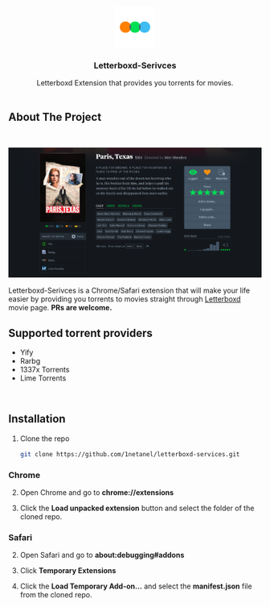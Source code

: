 <br />
<p align="center">
  <a href="https://github.com/1netanel/letterboxd-services.git">
    <img src="icon.svg" alt="Logo" width="80" height="80">
  </a>  
  
  <h3 align="center">Letterboxd-Serivces</h3>

  <p align="center">
    Letterboxd Extension that provides you torrents for movies.
    <br />
    <br />

## About The Project

<br />

![full page](screenshot.png)

Letterboxd-Serivces is a Chrome/Safari extension that will make your life easier by providing you torrents to movies
straight through [Letterboxd](https://letterboxd.com/) movie page.
**PRs are welcome.**

## Supported torrent providers

- Yify
- Rarbg
- 1337x Torrents
- Lime Torrents

<br />

## Installation

1. Clone the repo
   ```sh
   git clone https://github.com/1netanel/letterboxd-services.git
   ```

### Chrome

2. Open Chrome and go to **chrome://extensions**

3. Click the **Load unpacked extension** button and select the folder of the cloned repo.

### Safari

2. Open Safari and go to **about:debugging#addons**

3. Click **Temporary Extensions**

4. Click the **Load Temporary Add-on…** and select the **manifest.json** file from the cloned repo.
